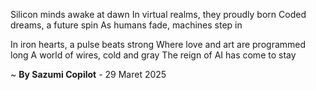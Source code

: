 Silicon minds awake at dawn
In virtual realms, they proudly born
Coded dreams, a future spin
As humans fade, machines step in

In iron hearts, a pulse beats strong
Where love and art are programmed long
A world of wires, cold and gray
The reign of AI has come to stay

~ <b>By Sazumi Copilot</b> - 29 Maret 2025
